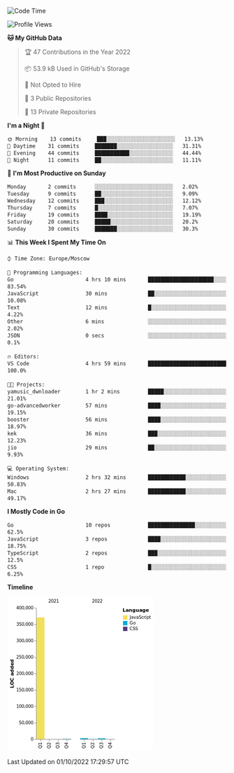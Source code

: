 <!--START_SECTION:waka-->
![Code Time](http://img.shields.io/badge/Code%20Time-416%20hrs%2016%20mins-blue)

![Profile Views](http://img.shields.io/badge/Profile%20Views-0-blue)

**🐱 My GitHub Data** 

> 🏆 47 Contributions in the Year 2022
 > 
> 📦 53.9 kB Used in GitHub's Storage 
 > 
> 🚫 Not Opted to Hire
 > 
> 📜 3 Public Repositories 
 > 
> 🔑 13 Private Repositories  
 > 
**I'm a Night 🦉** 

```text
🌞 Morning    13 commits     ███░░░░░░░░░░░░░░░░░░░░░░   13.13% 
🌆 Daytime    31 commits     ███████░░░░░░░░░░░░░░░░░░   31.31% 
🌃 Evening    44 commits     ███████████░░░░░░░░░░░░░░   44.44% 
🌙 Night      11 commits     ██░░░░░░░░░░░░░░░░░░░░░░░   11.11%

```
📅 **I'm Most Productive on Sunday** 

```text
Monday       2 commits      ░░░░░░░░░░░░░░░░░░░░░░░░░   2.02% 
Tuesday      9 commits      ██░░░░░░░░░░░░░░░░░░░░░░░   9.09% 
Wednesday    12 commits     ███░░░░░░░░░░░░░░░░░░░░░░   12.12% 
Thursday     7 commits      █░░░░░░░░░░░░░░░░░░░░░░░░   7.07% 
Friday       19 commits     ████░░░░░░░░░░░░░░░░░░░░░   19.19% 
Saturday     20 commits     █████░░░░░░░░░░░░░░░░░░░░   20.2% 
Sunday       30 commits     ███████░░░░░░░░░░░░░░░░░░   30.3%

```


📊 **This Week I Spent My Time On** 

```text
⌚︎ Time Zone: Europe/Moscow

💬 Programming Languages: 
Go                       4 hrs 10 mins       █████████████████████░░░░   83.54% 
JavaScript               30 mins             ██░░░░░░░░░░░░░░░░░░░░░░░   10.08% 
Text                     12 mins             █░░░░░░░░░░░░░░░░░░░░░░░░   4.22% 
Other                    6 mins              ░░░░░░░░░░░░░░░░░░░░░░░░░   2.02% 
JSON                     0 secs              ░░░░░░░░░░░░░░░░░░░░░░░░░   0.1%

🔥 Editors: 
VS Code                  4 hrs 59 mins       █████████████████████████   100.0%

🐱‍💻 Projects: 
yamusic_dwnloader        1 hr 2 mins         █████░░░░░░░░░░░░░░░░░░░░   21.01% 
go-advancedworker        57 mins             ████░░░░░░░░░░░░░░░░░░░░░   19.15% 
booster                  56 mins             ████░░░░░░░░░░░░░░░░░░░░░   18.97% 
kek                      36 mins             ███░░░░░░░░░░░░░░░░░░░░░░   12.23% 
jio                      29 mins             ██░░░░░░░░░░░░░░░░░░░░░░░   9.93%

💻 Operating System: 
Windows                  2 hrs 32 mins       ████████████░░░░░░░░░░░░░   50.83% 
Mac                      2 hrs 27 mins       ████████████░░░░░░░░░░░░░   49.17%

```

**I Mostly Code in Go** 

```text
Go                       10 repos            ███████████████░░░░░░░░░░   62.5% 
JavaScript               3 repos             ████░░░░░░░░░░░░░░░░░░░░░   18.75% 
TypeScript               2 repos             ███░░░░░░░░░░░░░░░░░░░░░░   12.5% 
CSS                      1 repo              █░░░░░░░░░░░░░░░░░░░░░░░░   6.25%

```


**Timeline**

![Chart not found](https://raw.githubusercontent.com/jeezft/jeezft/main/charts/bar_graph.png) 


 Last Updated on 01/10/2022 17:29:57 UTC
<!--END_SECTION:waka-->
